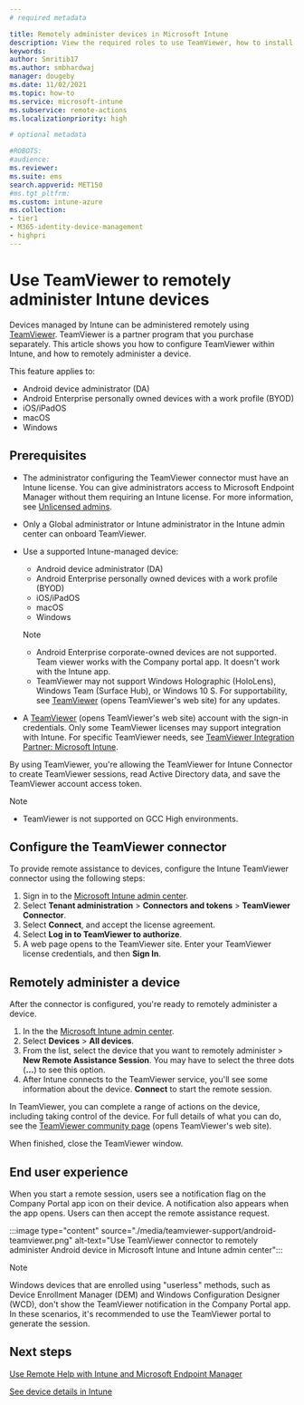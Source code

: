 ```yaml
---
# required metadata

title: Remotely administer devices in Microsoft Intune
description: View the required roles to use TeamViewer, how to install the TeamViewer connector, and step-by-step guidance to remotely administer devices using Microsoft Intune in the Azure portal
keywords:
author: Smritib17
ms.author: smbhardwaj
manager: dougeby
ms.date: 11/02/2021
ms.topic: how-to
ms.service: microsoft-intune
ms.subservice: remote-actions
ms.localizationpriority: high

# optional metadata

#ROBOTS:
#audience:
ms.reviewer:
ms.suite: ems
search.appverid: MET150
#ms.tgt_pltfrm:
ms.custom: intune-azure
ms.collection:
- tier1
- M365-identity-device-management
- highpri
---
```


# Use TeamViewer to remotely administer Intune devices

Devices managed by Intune can be administered remotely using [TeamViewer](https://www.teamviewer.com). TeamViewer is a partner program that you purchase separately. This article shows you how to configure TeamViewer within Intune, and how to remotely administer a device.

This feature applies to:

- Android device administrator (DA)
- Android Enterprise personally owned devices with a work profile (BYOD)
- iOS/iPadOS
- macOS
- Windows

## Prerequisites

- The administrator configuring the TeamViewer connector must have an Intune license. You can give administrators access to Microsoft Endpoint Manager without them requiring an Intune license. For more information, see [Unlicensed admins](../fundamentals/unlicensed-admins.md). 

- Only a Global administrator or Intune administrator in the Intune admin center can onboard TeamViewer. 

- Use a supported Intune-managed device:

  - Android device administrator (DA)
  - Android Enterprise personally owned devices with a work profile (BYOD)
  - iOS/iPadOS
  - macOS
  - Windows

  > [!NOTE]
  >
  > - Android Enterprise corporate-owned devices are not supported. Team viewer works with the Company portal app. It doesn't work with the Intune app.
  > - TeamViewer may not support Windows Holographic (HoloLens), Windows Team (Surface Hub), or Windows 10 S. For supportability, see [TeamViewer](https://www.teamviewer.com) (opens TeamViewer's web site) for any updates.


- A [TeamViewer](https://www.teamviewer.com) (opens TeamViewer's web site) account with the sign-in credentials. Only some TeamViewer licenses may support integration with Intune. For specific TeamViewer needs, see [TeamViewer Integration Partner: Microsoft Intune](https://www.teamviewer.com/integrations/microsoft-intune/).

By using TeamViewer, you're allowing the TeamViewer for Intune Connector to create TeamViewer sessions, read Active Directory data, and save the TeamViewer account access token.

> [!NOTE]
> - TeamViewer is not supported on GCC High environments.

## Configure the TeamViewer connector

To provide remote assistance to devices, configure the Intune TeamViewer connector using the following steps:

1. Sign in to the [Microsoft Intune admin center](https://go.microsoft.com/fwlink/?linkid=2109431).
2. Select **Tenant administration** > **Connectors and tokens** > **TeamViewer Connector**.
3. Select **Connect**, and accept the license agreement.
4. Select **Log in to TeamViewer to authorize**.
5. A web page opens to the TeamViewer site. Enter your TeamViewer license credentials, and then **Sign In**.

## Remotely administer a device

After the connector is configured, you're ready to remotely administer a device. 

1. In the the [Microsoft Intune admin center](https://go.microsoft.com/fwlink/?linkid=2109431).
2. Select **Devices** > **All devices**.
3. From the list, select the device that you want to remotely administer > **New Remote Assistance Session**. You may have to select the three dots (**...**) to see this option.
4. After Intune connects to the TeamViewer service, you'll see some information about the device. **Connect** to start the remote session.

In TeamViewer, you can complete a range of actions on the device, including taking control of the device. For full details of what you can do, see the [TeamViewer community page](https://community.teamviewer.com/) (opens TeamViewer's web site).

When finished, close the TeamViewer window.

## End user experience

When you start a remote session, users see a notification flag on the Company Portal app icon on their device. A notification also appears when the app opens. Users can then accept the remote assistance request.

:::image type="content" source="./media/teamviewer-support/android-teamviewer.png" alt-text="Use TeamViewer connector to remotely administer Android device in Microsoft Intune and Intune admin center":::

> [!NOTE]
> Windows devices that are enrolled using "userless" methods, such as Device Enrollment Manager (DEM) and Windows Configuration Designer (WCD), don't show the TeamViewer notification in the Company Portal app. In these scenarios, it's recommended to use the TeamViewer portal to generate the session.

## Next steps

[Use Remote Help with Intune and Microsoft Endpoint Manager](/mem/intune/fundamentals/remote-help)

[See device details in Intune](device-inventory.md)
